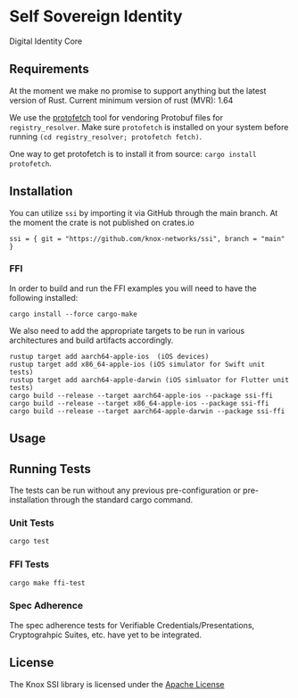 # Self Sovereign Identity
Digital Identity Core


## Requirements
At the moment we make no promise to support anything but the latest version of Rust. Current minimum version of rust (MVR): 1.64

We use the [protofetch](https://github.com/coralogix/protofetch) tool for
vendoring Protobuf files for `registry_resolver`. Make sure `protofetch` is installed on
your system before running `(cd registry_resolver; protofetch fetch)`.

One way to get protofetch is to install it from source: `cargo install protofetch`.

## Installation
You can utilize `ssi` by importing it via GitHub through the main branch. At the moment the crate is not published on crates.io
```
ssi = { git = "https://github.com/knox-networks/ssi", branch = "main" }
```

### FFI
In order to build and run the FFI examples you will need to have the following installed:
```
cargo install --force cargo-make
```
We also need to add the appropriate targets to be run in various architectures and build artifacts accordingly.
```
rustup target add aarch64-apple-ios  (iOS devices)
rustup target add x86_64-apple-ios (iOS simulator for Swift unit tests)
rustup target add aarch64-apple-darwin (iOS simluator for Flutter unit tests)
cargo build --release --target aarch64-apple-ios --package ssi-ffi
cargo build --release --target x86_64-apple-ios --package ssi-ffi
cargo build --release --target aarch64-apple-darwin --package ssi-ffi
```
## Usage

## Running Tests
The tests can be run without any previous pre-configuration or pre-installation through the standard cargo command.

### Unit Tests

```rust
cargo test
```

### FFI Tests

```sh
cargo make ffi-test
```

### Spec Adherence
The spec adherence tests for Verifiable Credentials/Presentations, Cryptograhpic Suites, etc. have yet to be integrated.

## License
The Knox SSI library is licensed under the [Apache License](https://github.com/knox-networks/ssi/blob/main/LICENSE)
